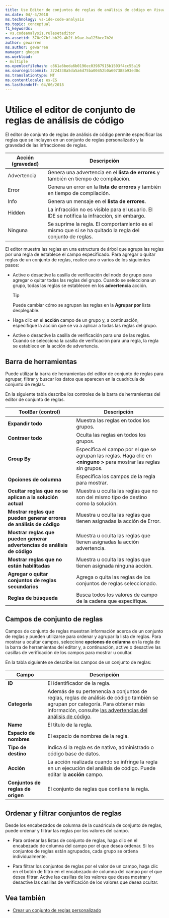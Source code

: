 ```yaml
---
title: Use Editor de conjuntos de reglas de análisis de código en Visual Studio | Documentos de Microsoft
ms.date: 04/-4/2018
ms.technology: vs-ide-code-analysis
ms.topic: conceptual
f1_keywords:
- vs.codeanalysis.ruleseteditor
ms.assetid: 370c97bf-bb29-4b2f-b9ae-ba125bce7b2d
author: gewarren
ms.author: gewarren
manager: ghogen
ms.workload:
- multiple
ms.openlocfilehash: c861a6beda6b0196ec03987915b1503f4cc55a19
ms.sourcegitcommit: 3724338a5da5a6d75ba00452b0a607388b93ed0c
ms.translationtype: MT
ms.contentlocale: es-ES
ms.lasthandoff: 04/06/2018
---
```

# <a name="use-the-code-analysis-rule-set-editor"></a>Utilice el editor de conjunto de reglas de análisis de código

El editor de conjunto de reglas de análisis de código permite especificar las reglas que se incluyen en un conjunto de reglas personalizado y la gravedad de las infracciones de reglas.

|Acción (gravedad)|Descripción|
|-|-|
|Advertencia|Genera una advertencia en el **lista de errores** y también en tiempo de compilación.|
|Error|Genera un error en la **lista de errores** y también en tiempo de compilación.|
|Info|Genera un mensaje en el **lista de errores**.|
|Hidden|La infracción no es visible para el usuario. El IDE se notifica la infracción, sin embargo.|
|Ninguna|Se suprime la regla. El comportamiento es el mismo que si se ha quitado la regla del conjunto de reglas.|

El editor muestra las reglas en una estructura de árbol que agrupa las reglas por una regla de establece el campo especificado. Para agregar o quitar reglas de un conjunto de reglas, realice uno o varios de los siguientes pasos:

- Active o desactive la casilla de verificación del nodo de grupo para agregar o quitar todas las reglas del grupo. Cuando se selecciona un grupo, todas las reglas se establecen en los **advertencia** acción.

   > [!TIP]
   > Puede cambiar cómo se agrupan las reglas en la **Agrupar por** lista desplegable.

- Haga clic en el **acción** campo de un grupo y, a continuación, especifique la acción que se va a aplicar a todas las reglas del grupo.

- Active o desactive la casilla de verificación para una de las reglas. Cuando se selecciona la casilla de verificación para una regla, la regla se establece en la acción de advertencia.

## <a name="toolbar"></a>Barra de herramientas

Puede utilizar la barra de herramientas del editor de conjunto de reglas para agrupar, filtrar y buscar los datos que aparecen en la cuadrícula de conjunto de reglas.

En la siguiente tabla describe los controles de la barra de herramientas del editor de conjunto de reglas.

|ToolBar (control)|Descripción|
|---------------------|-----------------|
|**Expandir todo**|Muestra las reglas en todos los grupos.|
|**Contraer todo**|Oculta las reglas en todos los grupos.|
|**Group By**|Especifica el campo por el que se agrupan las reglas. Haga clic en  **\<ninguno >** para mostrar las reglas sin grupos.|
|**Opciones de columna**|Especifica los campos de la regla para mostrar.|
|**Ocultar reglas que no se aplican a la solución actual**|Muestra u oculta las reglas que no son del mismo tipo de destino como la solución.|
|**Mostrar reglas que pueden generar errores de análisis de código**|Muestra u oculta las reglas que tienen asignadas la acción de Error.|
|**Mostrar reglas que pueden generar advertencias de análisis de código**|Muestra u oculta las reglas que tienen asignadas la acción advertencia.|
|**Mostrar reglas que no están habilitadas**|Muestra u oculta las reglas que tienen asignada ninguna acción.|
|**Agregar o quitar conjuntos de reglas secundarios**|Agrega o quita las reglas de los conjuntos de reglas seleccionado.|
|**Reglas de búsqueda**|Busca todos los valores de campo de la cadena que especifique.|

## <a name="rule-set-fields"></a>Campos de conjunto de reglas

Campos de conjunto de reglas muestran información acerca de un conjunto de reglas y pueden utilizarse para ordenar y agrupar la lista de reglas. Para mostrar u ocultar campos, seleccione **opciones de columna** en la regla de la barra de herramientas del editor y, a continuación, active o desactive las casillas de verificación de los campos para mostrar u ocultar.

En la tabla siguiente se describe los campos de un conjunto de reglas:

|Campo|Descripción|
|-----------|-----------------|
|**ID**|El identificador de la regla.|
|**Categoría**|Además de su pertenencia a conjuntos de reglas, reglas de análisis de código también se agrupan por categoría. Para obtener más información, consulte [las advertencias del análisis de código](../code-quality/code-analysis-for-managed-code-warnings.md).|
|**Name**|El título de la regla.|
|**Espacio de nombres**|El espacio de nombres de la regla.|
|**Tipo de destino**|Indica si la regla es de nativo, administrado o código base de datos.|
|**Acción**|La acción realizada cuando se infringe la regla en un ejecución del análisis de código. Puede editar la **acción** campo.|
|**Conjuntos de reglas de origen**|El conjunto de reglas que contiene la regla.|

## <a name="sort-and-filter-rule-sets"></a>Ordenar y filtrar conjuntos de reglas

Desde los encabezados de columna de la cuadrícula de conjunto de reglas, puede ordenar y filtrar las reglas por los valores del campo.

- Para ordenar las listas de conjunto de reglas, haga clic en el encabezado de columna del campo por el que desea ordenar. Si los conjuntos de reglas están agrupados, cada grupo se ordena individualmente.

- Para filtrar los conjuntos de reglas por el valor de un campo, haga clic en el botón de filtro en el encabezado de columna del campo por el que desea filtrar. Active las casillas de los valores que desea mostrar y desactive las casillas de verificación de los valores que desea ocultar.

## <a name="see-also"></a>Vea también

- [Crear un conjunto de reglas personalizado](../code-quality/how-to-create-a-custom-rule-set.md)